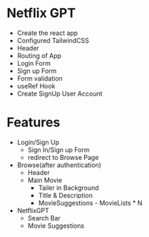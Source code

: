 # Netflix GPT
- Create the react app
- Configured TailwindCSS
- Header
- Routing of App
- Login Form
- Sign up Form
- Form validation
- useRef Hook
- Create SignUp User Account

# Features
- Login/Sign Up
     - Sign In/Sign up Form
     - redirect to Browse Page
- Browse(after authentication)
   - Header
   - Main Movie
     - Tailer in Background
     - Title & Description
     - MovieSuggestions
            - MovieLists * N
- NetflixGPT
    - Search Bar
    - Movie Suggestions